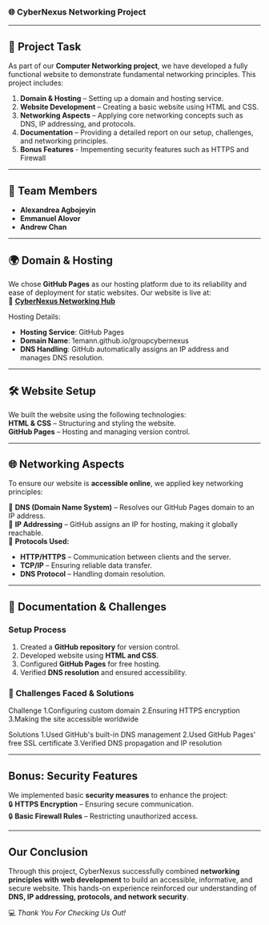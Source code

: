 ### **🌐 CyberNexus Networking Project**  

---

## **📌 Project Task**  
As part of our **Computer Networking project**, we have developed a fully functional website to demonstrate fundamental networking principles. This project includes:  

1. **Domain & Hosting** – Setting up a domain and hosting service.  
2. **Website Development** – Creating a basic website using HTML and CSS.  
3. **Networking Aspects** – Applying core networking concepts such as DNS, IP addressing, and protocols.  
4. **Documentation** – Providing a detailed report on our setup, challenges, and networking principles.
5. **Bonus Features** - Impementing security features such as HTTPS and Firewall

---

## **👥 Team Members**  
- **Alexandrea Agbojeyin**  
- **Emmanuel Alovor**  
- **Andrew Chan**  

---

## **🌍 Domain & Hosting**  
We chose **GitHub Pages** as our hosting platform due to its reliability and ease of deployment for static websites. Our website is live at:  
🔗 **[CyberNexus Networking Hub](https://1emann.github.io/groupcybernexus/)**  

Hosting Details:  
- **Hosting Service**: GitHub Pages  
- **Domain Name**: 1emann.github.io/groupcybernexus  
- **DNS Handling**: GitHub automatically assigns an IP address and manages DNS resolution.  

---

## **🛠 Website Setup**  
We built the website using the following technologies:  
 **HTML & CSS** – Structuring and styling the website.  
 **GitHub Pages** – Hosting and managing version control.  

---

## **🌐 Networking Aspects**  
To ensure our website is **accessible online**, we applied key networking principles:  

🔹 **DNS (Domain Name System)** – Resolves our GitHub Pages domain to an IP address.  
🔹 **IP Addressing** – GitHub assigns an IP for hosting, making it globally reachable.  
🔹 **Protocols Used:**  
   - **HTTP/HTTPS** – Communication between clients and the server.  
   - **TCP/IP** – Ensuring reliable data transfer.  
   - **DNS Protocol** – Handling domain resolution.  

---

## **📄 Documentation & Challenges**  
###  Setup Process 
1. Created a **GitHub repository** for version control.  
2. Developed website using **HTML and CSS**.  
3. Configured **GitHub Pages** for free hosting.  
4. Verified **DNS resolution** and ensured accessibility.  

### **🚧 Challenges Faced & Solutions**  
Challenge
1.Configuring custom domain 
2.Ensuring HTTPS encryption
3.Making the site accessible worldwide

Solutions
1.Used GitHub's built-in DNS management
2.Used GitHub Pages' free SSL certificate
3.Verified DNS propagation and IP resolution

---

##  Bonus: Security Features 
We implemented basic **security measures** to enhance the project:  
🔒 **HTTPS Encryption** – Ensuring secure communication.  
🔒 **Basic Firewall Rules** – Restricting unauthorized access.  

---

##  Our Conclusion 
Through this project, CyberNexus successfully combined **networking principles with web development** to build an accessible, informative, and secure website. This hands-on experience reinforced our understanding of **DNS, IP addressing, protocols, and network security**.  

💻 _Thank You For Checking Us Out!_
